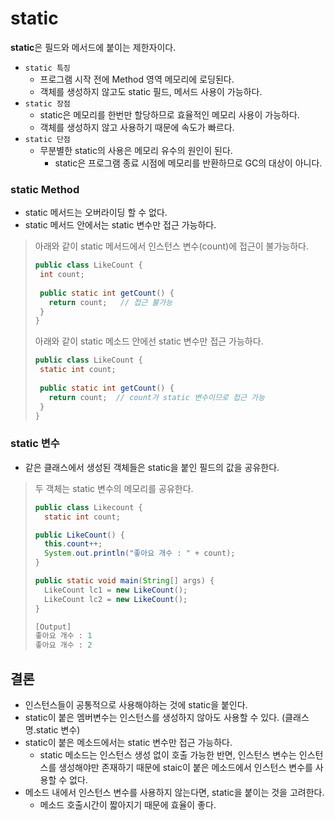 # static
**static**은 필드와 메서드에 붙이는 제한자이다.  
* `static 특징`
  * 프로그램 시작 전에 Method 영역 메모리에 로딩된다.
  * 객체를 생성하지 않고도 static 필드, 메서드 사용이 가능하다.
* `static 장점`
  * static은 메모리를 한번만 할당하므로 효율적인 메모리 사용이 가능하다.
  * 객체를 생성하지 않고 사용하기 때문에 속도가 빠르다. 
* `static 단점`
  * 무분별한 static의 사용은 메모리 유수의 원인이 된다.
    * static은 프로그램 종료 시점에 메모리를 반환하므로 GC의 대상이 아니다.

### static Method
* static 메서드는 오버라이딩 할 수 없다.
* static 메서드 안에서는 static 변수만 접근 가능하다.  
> 아래와 같이 static 메서드에서 인스턴스 변수(count)에 접근이 불가능하다.
> ```java
> public class LikeCount {
>  int count;
>  
>  public static int getCount() {
>    return count;   // 접근 불가능
>  }
>}
>```
> 아래와 같이 static 메소드 안에선 static 변수만 접근 가능하다.
>```java
>public class LikeCount {
>  static int count;
>  
>  public static int getCount() {
>    return count;  // count가 static 변수이므로 접근 가능
>  }
>}
>```

### static 변수
* 같은 클래스에서 생성된 객체들은 static을 붙인 필드의 값을 공유한다.
> 두 객체는 static 변수의 메모리를 공유한다.
> ```java
> public class Likecount {
>   static int count;
>
> public LikeCount() {
>   this.count++;
>   System.out.println("좋아요 개수 : " + count);
> }
> 
> public static void main(String[] args) {         
>   LikeCount lc1 = new LikeCount();        
>   LikeCount lc2 = new LikeCount();     
> }
>
> [Output]
> 좋아요 개수 : 1
> 좋아요 개수 : 2

## 결론
* 인스턴스들이 공통적으로 사용해야하는 것에 static을 붙인다.
* static이 붙은 멤버변수는 인스턴스를 생성하지 않아도 사용할 수 있다. (클래스명.static 변수)
* static이 붙은 메소드에서는 static 변수만 접근 가능하다.
  * static 메소드는 인스턴스 생성 없이 호출 가능한 반면, 인스턴스 변수는 인스턴스를 생성해야만 존재하기 때문에 
    staic이 붙은 메소드에서 인스턴스 변수를 사용할 수 없다.
* 메소드 내에서 인스턴스 변수를 사용하지 않는다면, static을 붙이는 것을 고려한다.
  * 메소드 호출시간이 짧아지기 때문에 효율이 좋다.
